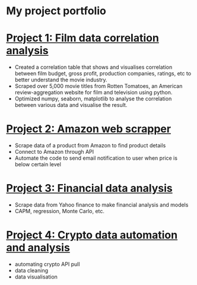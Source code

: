 # My project portfolio


# [Project 1: Film data correlation analysis](https://github.com/GISOGISO/Film-data-correlation-analysis)
* Created a correlation table that shows and visualises correlation between film budget, gross profit, production companies, ratings, etc to better understand the movie industry.
* Scraped over 5,000 movie titles from Rotten Tomatoes, an American review-aggregation website for film and television using python.
* Optimized numpy, seaborn, matplotlib to analyse the correlation between various data and visualise the result.

# [Project 2: Amazon web scrapper](https://github.com/GISOGISO/Amazon-web-scrapper)
* Scrape data of a product from Amazon to find product details
* Connect to Amazon through API
* Automate the code to send email notification to user when price is below certain level

# [Project 3: Financial data analysis](https://github.com/GISOGISO/Financial-data-analysis)
* Scrape data from Yahoo finance to make financial analysis and models
* CAPM, regression, Monte Carlo, etc.

# [Project 4: Crypto data automation and analysis](https://github.com/GISOGISO/Crypto-data-automation-and-analysis)
* automating crypto API pull
* data cleaning
* data visualisation





